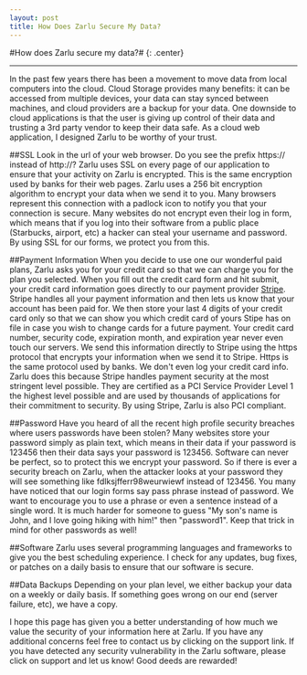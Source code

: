 ```yaml
---
layout: post
title: How Does Zarlu Secure My Data?
---
```

#How does Zarlu secure my data?# {: .center}
***
In the past few years there has been a movement to move data from local computers into the cloud. Cloud Storage provides many benefits: it can be accessed from multiple devices, your data can stay synced between machines, and cloud providers are a backup for your data. One downside to cloud applications is that the user is giving up control of their data and trusting a 3rd party vendor to keep their data safe. As a cloud web application, I designed Zarlu to be worthy of your trust.

##SSL
Look in the url of your web browser.  Do you see the prefix https:// instead of http://? Zarlu uses SSL on every page of our application to ensure that your activity on Zarlu is encrypted. This is the same encryption used by banks for their web pages. Zarlu uses a 256 bit encryption algorithm to encrypt your data when we send it to you.  Many browsers represent this connection with a padlock icon to notify you that your connection is secure. Many websites do not encrypt even their log in form, which means that if you log into their software from a public place (Starbucks, airport, etc) a hacker can steal your username and password. By using SSL for our forms, we protect you from this.

##Payment Information
When you decide to use one our wonderful paid plans, Zarlu asks you for your credit card so that we can charge you for the plan you selected. When you fill out the credit card form and hit submit, your credit card information goes directly to our payment provider <a href="http://www.stripe.com" target="_blank">Stripe</a>.  Stripe handles all your payment information and then lets us know that your account has been paid for. We then store your last 4 digits of your credit card only so that we can show you which credit card of yours Stipe has on file in case you wish to change cards for a future payment. Your credit card number, security code, expiration month, and expiration year never even touch our servers. We send this information directly to Stripe using the https protocol that encrypts your information when we send it to Stripe. Https is the same protocol used by banks.  We don't even log your credit card info.  Zarlu does this because Stripe handles payment security at the most stringent level possible.  They are certified as a PCI Service Provider Level 1 the highest level possible and are used by thousands of applications for their commitment to security. By using Stripe, Zarlu is also PCI compliant.

##Password
Have you heard of all the recent high profile security breaches where users passwords have been stolen? Many websites store your password simply as plain text, which means in their data if your password is 123456 then their data says your password is 123456. Software can never be perfect, so to protect this we encrypt your password. So if there is ever a security breach on Zarlu, when the attacker looks at your password they will see something like fdlksjfferr98weurwiewf instead of 123456. You many have noticed that our login forms say pass phrase instead of password.  We want to encourage you to use a phrase or even a sentence instead of a single word.  It is much harder for someone to guess "My son's name is John, and I love going hiking with him!" then "password1". Keep that trick in mind for other passwords as well!

##Software
Zarlu uses several programming languages and frameworks to give you the best scheduling experience. I check for any updates, bug fixes, or patches on a daily basis to ensure that our software is secure.

##Data Backups
Depending on your plan level, we either backup your data on a weekly or daily basis. If something goes wrong on our end (server failure, etc), we have a copy.

I hope this page has given you a better understanding of how much we value the security of your information here at Zarlu. If you have any additional concerns feel free to contact us by clicking on the support link. If you have detected any security vulnerability in the Zarlu software, please click on support and let us know! Good deeds are rewarded!
